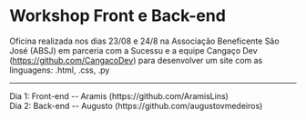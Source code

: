 # Workshop Front e Back-end

Oficina realizada nos dias 23/08 e 24/8 na Associação Beneficente São José (ABSJ) em parceria com a Sucessu e a equipe Cangaço Dev (https://github.com/CangacoDev) para desenvolver um site com as linguagens: .html, .css, .py
<hr>
Dia 1: Front-end -- Aramis (https://github.com/AramisLins)
<br>
Dia 2: Back-end -- Augusto (https://github.com/augustovmedeiros)
